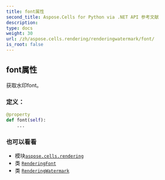 ```yaml
---
title: font属性
second_title: Aspose.Cells for Python via .NET API 参考文献
description:
type: docs
weight: 30
url: /zh/aspose.cells.rendering/renderingwatermark/font/
is_root: false
---
```

## font属性

获取水印font。
### 定义：
```python
@property
def font(self):
    ...
```

### 也可以看看
* 模块[`aspose.cells.rendering`](../../)
* 类 [`RenderingFont`](/cells/python-net/zh/aspose.cells.rendering/renderingfont)
* 类 [`RenderingWatermark`](/cells/python-net/zh/aspose.cells.rendering/renderingwatermark)
